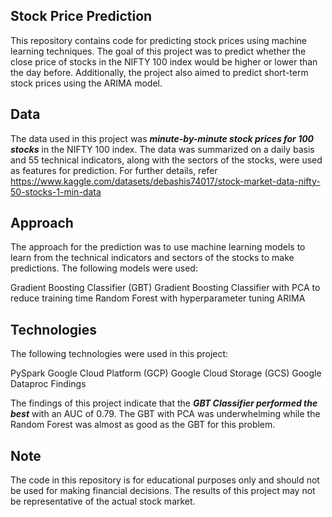 ## Stock Price Prediction

This repository contains code for predicting stock prices using machine learning techniques. The goal of this project was to predict whether the close price of stocks in the NIFTY 100 index would be higher or lower than the day before. Additionally, the project also aimed to predict short-term stock prices using the ARIMA model.

## Data

The data used in this project was ***minute-by-minute stock prices for 100 stocks*** in the NIFTY 100 index. The data was summarized on a daily basis and 55 technical indicators, along with the sectors of the stocks, were used as features for prediction. For further details, refer https://www.kaggle.com/datasets/debashis74017/stock-market-data-nifty-50-stocks-1-min-data

## Approach

The approach for the prediction was to use machine learning models to learn from the technical indicators and sectors of the stocks to make predictions. The following models were used:

Gradient Boosting Classifier (GBT)
Gradient Boosting Classifier with PCA to reduce training time
Random Forest with hyperparameter tuning
ARIMA

## Technologies

The following technologies were used in this project:

PySpark
Google Cloud Platform (GCP)
Google Cloud Storage (GCS)
Google Dataproc
Findings

The findings of this project indicate that the ***GBT Classifier performed the best*** with an AUC of 0.79. The GBT with PCA was underwhelming while the Random Forest was almost as good as the GBT for this problem.

## Note

The code in this repository is for educational purposes only and should not be used for making financial decisions. The results of this project may not be representative of the actual stock market.
